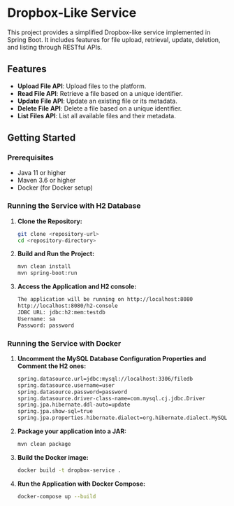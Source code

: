 # Dropbox-Like Service

This project provides a simplified Dropbox-like service implemented in Spring Boot. It includes features for file upload, retrieval, update, deletion, and listing through RESTful APIs.

## Features

- **Upload File API**: Upload files to the platform.
- **Read File API**: Retrieve a file based on a unique identifier.
- **Update File API**: Update an existing file or its metadata.
- **Delete File API**: Delete a file based on a unique identifier.
- **List Files API**: List all available files and their metadata.

## Getting Started

### Prerequisites

- Java 11 or higher
- Maven 3.6 or higher
- Docker (for Docker setup)

### Running the Service with H2 Database

1. **Clone the Repository:**

   ```sh
   git clone <repository-url>
   cd <repository-directory>

   ```

2. **Build and Run the Project:**

   ```sh
   mvn clean install
   mvn spring-boot:run

   ```

3. **Access the Application and H2 console:**

   ```sh
   The application will be running on http://localhost:8080
   http://localhost:8080/h2-console
   JDBC URL: jdbc:h2:mem:testdb
   Username: sa
   Password: password
   ```

### Running the Service with Docker

1. **Uncomment the MySQL Database Configuration Properties and Comment the H2 ones:**

   ```sh
   spring.datasource.url=jdbc:mysql://localhost:3306/filedb
   spring.datasource.username=user
   spring.datasource.password=password
   spring.datasource.driver-class-name=com.mysql.cj.jdbc.Driver
   spring.jpa.hibernate.ddl-auto=update
   spring.jpa.show-sql=true
   spring.jpa.properties.hibernate.dialect=org.hibernate.dialect.MySQL8Dialect

   ```

2. **Package your application into a JAR:**

   ```sh
   mvn clean package

   ```

3. **Build the Docker image:**

   ```sh
   docker build -t dropbox-service .

   ```

4. **Run the Application with Docker Compose:**

   ```sh
   docker-compose up --build

   ```
